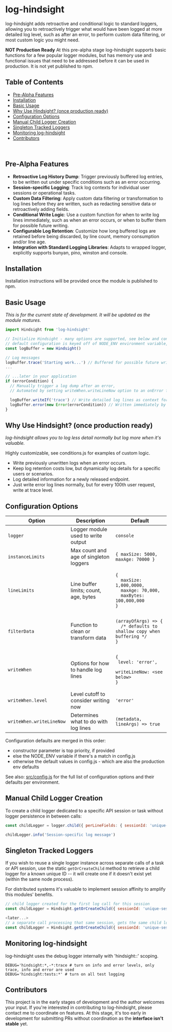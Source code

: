# log-hindsight
log-hindsight adds retroactive and conditional logic to standard loggers, allowing you to retroactively trigger what would have been logged at more detailed log level, such as after an error, to perform custom data filtering, or most custom logic you might need.

**NOT Production Ready** At this pre-alpha stage log-hindsight supports basic functions for a few popular logger modules, but has memory use and functional issues that need to be addressed before it can be used in production. It is not yet published to npm.

## Table of Contents
- [Pre-Alpha Features](#pre-alpha-features)
- [Installation](#installation)
- [Basic Usage](#basic-usage)
- [Why Use Hindsight? (once production ready)](#why-use-hindsight-once-production-ready)
- [Configuration Options](#configuration-options)
- [Manual Child Logger Creation](#manual-child-logger-creation)
- [Singleton Tracked Loggers](#singleton-tracked-loggers)
- [Monitoring log-hindsight](#monitoring-log-hindsight)
- [Contributors](#contributors)

<br>

## Pre-Alpha Features
- **Retroactive Log History Dump**: Trigger previously buffered log entries, to be written out under specific conditions such as an error occurring.
- **Session-specific Logging**: Track log contexts for individual user sessions or operational tasks.
- **Custom Data Filtering**: Apply custom data filtering or transformation to log lines before they are written, such as redacting sensitive data or retroactively adding fields.
- **Conditional Write Logic**: Use a custom function for when to write log lines immediately, such as when an error occurs, or when to buffer them for possible future writing.
- **Configurable Log Retention**: Customize how long buffered logs are retained before being discarded, by line count, memory consumption and/or line age.
- **Integration with Standard Logging Libraries**: Adapts to wrapped logger, explicitly supports bunyan, pino, winston and console.

## Installation
Installation instructions will be provided once the module is published to npm.

## Basic Usage
_This is for the current state of development. It will be updated as the module matures._

```javascript
import Hindsight from 'log-hindsight'

// Initialize Hindsight - many options are supported, see below and config.js
// default configuration is keyed off of NODE_ENV environment variable, see config.js
const logBuffer = new Hindsight()

// Log messages
logBuffer.trace('Starting work...') // Buffered for possible future write
...

// ...later in your application
if (errorCondition) {
  // Manually trigger a log dump after an error,
  // Automated by setting writeWhen.writeLineNow option to an onError function, example in conditions.js

  logBuffer.writeIf('trace') // Write detailed log lines as context for the error
  logBuffer.error(new Error(errorCondition)) // Written immediately by default log level
}
```

## Why Use Hindsight? (once production ready)
_log-hindsight allows you to log less detail normally but log more when it's valuable._

Highly customizable, see conditions.js for examples of custom logic.

- Write previously unwritten logs when an error occurs.
- Keep log retention costs low, but dynamically log details for a specific users or scenarios.
- Log detailed information for a newly released endpoint.
- Just write error log lines normally, but for every 100th user request, write at trace level.

## Configuration Options

| Option            | Description                           | Default                            |
|-------------------|---------------------------------------|------------------------------------|
| `logger`          | Logger module used to write output    | <pre>`console`</pre> |
| `instanceLimits`  | Max count and age of singleton loggers | <pre>`{ maxSize: 5000, maxAge: 70000 }`</pre> |
| `lineLimits`      | Line buffer limits; count, age, bytes | <pre>`{`<br>`  maxSize: 1,000,0000,`<br>`  maxAge: 70,000,`<br>`  maxBytes: 100,000,000`<br>`}`</pre> |
| `filterData`      | Function to clean or transform data   | <pre>`(arrayOfArgs) => {`<br>`  /* defaults to shallow copy when buffering */`<br>`}` |
| `writeWhen`       | Options for how to handle log lines   | <pre>`{`<br>  `level: 'error',`<br>  `writeLineNow: <see below>`<br>`}`</pre> |
| `writeWhen.level` | Level cutoff to consider writing now  | <pre>`'error'`</pre> |
| `writeWhen.writeLineNow` | Determines what to do with log lines | <pre>`(metadata, lineArgs) => true`</pre> |

Configuration defaults are merged in this order:
 - constructor parameter is top priority, if provided
 - else the NODE_ENV variable if there's a match in config.js
 - otherwise the default values in config.js - which are also the production env defaults

See also: [src/config.js](src/config.js) for the full list of configuration options and their defaults per environment.

## Manual Child Logger Creation

To create a child logger dedicated to a specific API session or task without logger persistence in between calls:

```javascript
const childLogger = logger.child({ perLineFields: { sessionId: 'unique-session-id' } })

childLogger.info('Session-specific log message')
```

## Singleton Tracked Loggers
If you wish to reuse a single logger instance across separate calls of a task or API session, use the static `getOrCreateChild` method to retrieve a child logger for a known unique ID -- it will create one if it doesn't exist yet (within the same node process).

For distributed systems it's valuable to implement session affinity to amplify this modules' benefits.

```javascript
// child logger created for the first log call for this session
const childLogger = Hindsight.getOrCreateChild({ sessionId: 'unique-session-1' })

<later...>
// a separate call processing that same session, gets the same child logger (if within the same process)
const childLogger = Hindsight.getOrCreateChild({ sessionId: 'unique-session-1' })
```

## Monitoring log-hindsight

log-hindsight uses the debug logger internally with 'hindsight:<component>:<level>' scoping.

```
DEBUG='hindsight:*,-*:trace # turn on info and error levels, only trace, info and error are used
DEBUG='hindsight:tests:*' # turn on all test logging
```

## Contributors

This project is in the early stages of development and the author welcomes your input. If you're interested in contributing to log-hindsight, please contact me to coordinate on features. At this stage, it's too early in development for submitting PRs without coordination as the **interface isn't stable** yet.
